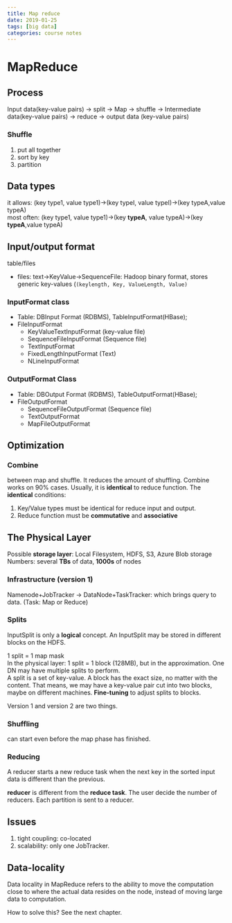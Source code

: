 ```yaml
---
title: Map reduce
date: 2019-01-25
tags: [big data]
categories: course notes
---
```




# MapReduce

## Process
Input data(key-value pairs)  -> split -> Map -> shuffle -> Intermediate data(key-value pairs) ->  reduce -> output data (key-value pairs)
### Shuffle
1. put all together
2. sort by key
3. partition
## Data types
it allows: (key type1, value type1)->(key typeI, value typeI)->(key typeA,value typeA)  
most often: (key type1, value type1)->(key **typeA**, value typeA)->(key **typeA**,value typeA)  

## Input/output format
table/files
- files: text->KeyValue->SequenceFile: Hadoop binary format, stores generic key-values (```(keylength, Key, ValueLength, Value)```
### InputFormat class
- Table: DBInput Format (RDBMS), TableInputFormat(HBase);
- FileInputFormat
	- KeyValueTextInputFormat (key-value file)
	- SequenceFileInputFormat (Sequence file)
	- TextInputFormat
	- FixedLengthInputFormat (Text)
	- NLineInputFormat
### OutputFormat Class
- Table: DBOutput Format (RDBMS), TableOutputFormat(HBase);
- FileOutputFormat
	- SequenceFileOutputFormat (Sequence file)
	- TextOutputFormat
	- MapFileOutputFormat
## Optimization
### Combine
between map and shuffle. It reduces the amount of shuffling. Combine works on 90% cases. Usually, it is **identical** to reduce function. The **identical** conditions:  
1. Key/Value types must be identical for reduce input and output.  
2. Reduce function must be **commutative** and **associative**

## The Physical Layer
Possible **storage layer**: Local Filesystem, HDFS, S3, Azure Blob storage  
Numbers: several **TBs** of data, **1000s** of nodes  
### Infrastructure (version 1)
Namenode+JobTracker -> DataNode+TaskTracker: which brings query to data. (Task: Map or Reduce)

### Splits
InputSplit is only a **logical** concept. An InputSplit may be stored in different blocks on the HDFS.

1 split = 1 map mask  
In the physical layer: 1 split = 1 block (128MB), but in the approximation. One DN may have multiple splits to perform.   
A split is a set of key-value. A block has the exact size, no matter with the content. That means, we may have a key-value pair cut into two blocks, maybe on different machines. **Fine-tuning** to adjust splits to blocks.

Version 1 and version 2 are two things.

### Shuffling
can start even before the map phase has finished.

### Reducing
A reducer starts a new reduce task when the next key in the sorted input data is different than the previous.

**reducer** is different from the **reduce task**. The user decide the number of reducers. Each partition is sent to a reducer. 

## Issues
1. tight coupling: co-located
2. scalability: only one JobTracker.

## Data-locality
Data locality in MapReduce refers to the ability to move the computation close to where the actual data resides on the node, instead of moving large data to computation. 

How to solve this? See the next chapter.